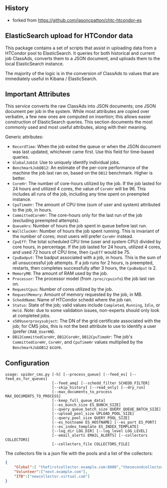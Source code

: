 History
------------------------

* forked from https://github.com/jasoncpatton/chtc-htcondor-es


ElasticSearch upload for HTCondor data
----------------------------------------------

This package contains a set of scripts that assist in uploading data from
a HTCondor pool to ElasticSearch.  It queries for both historical and current
job ClassAds, converts them to a JSON document, and uploads them to the
local ElasticSearch instance.

The majority of the logic is in the conversion of ClassAds to values that
are immediately useful in Kibana / ElasticSearch.

Important Attributes
--------------------

This service converts the raw ClassAds into JSON documents; one JSON document
per job in the system.  While most attributes are copied over verbatim, a few
new ones are computed on insertion; this allows easier construction of
ElasticSearch queries.   This section documents the most commonly used and
most useful attributes, along with their meaning.

Generic attributes:
- `RecordTime`: When the job exited the queue or when the JSON document was last
  updated, whichever came first.  Use this field for time-based queries.
- `GlobalJobId`: Use to uniquely identify individual jobs.
- `BenchmarkJobDB12`: An estimate of the per-core performance of the machine the job last
  ran on, based on the `DB12` benchmark.  Higher is better.
- `CoreHr`: The number of core-hours utilized by the job.  If the job lasted for
  24 hours and utilized 4 cores, the value of `CoreHr` will be 96.  This includes all
  runs of the job, including any time spent on preempted instance.
- `CpuTimeHr`: The amount of CPU time (sum of user and system) attributed to the job,
  in hours.
- `CommittedCoreHr`: The core-hours only for the last run of the job (excluding preempted
  attempts).
- `QueueHrs`: Number of hours the job spent in queue before last run.
- `WallClockHr`: Number of hours the job spent running.  This is invariant of the
  number of cores; most users will prefer `CoreHr` instead.
- `CpuEff`: The total scheduled CPU time (user and system CPU) divided by core hours,
  in percentage.  If the job lasted for 24 hours, utilized 4 cores, and used 72 hours
  of CPU time, then `CpuEff` would be 75.
- `CpuBadput`: The badput associated with a job, in hours.  This is the sum of all
  unsuccessful job attempts.  If a job runs for 2 hours, is preempted, restarts,
  then completes successfully after 3 hours, the `CpuBadput` is 2.
- `MemoryMB`: The amount of RAM used by the job.
- `Processor`: The processor model (from `/proc/cpuinfo`) the job last ran on.
- `RequestCpus`: Number of cores utilized by the job.
- `RequestMemory`: Amount of memory requested by the job, in MB.
- `ScheddName`: Name of HTCondor schedd where the job ran.
- `Status`: State of the job; valid values include `Completed`, `Running`, `Idle`,
  or `Held`.  *Note*: due to some validation issues, non-experts should only look
  at completed jobs.
- `x509userproxysubject`: The DN of the grid certificate associated with the job; for
  CMS jobs, this is not the best attribute to use to identify a user (prefer `CRAB_UserHN`).
- `DB12CommittedCoreHr`, `DB12CoreHr`, `DB12CpuTimeHr`: The job's `CommittedCoreHr`,
  `CoreHr`, and `CpuTimeHr` values multiplied by the `BenchmarkJobDB12` score.

## Configuration

```plain
usage: spider_cms.py [-h] [--process_queue] [--feed_es] [--feed_es_for_queues]
                     [--feed_amq] [--schedd_filter SCHEDD_FILTER]
                     [--skip_history] [--read_only] [--dry_run]
                     [--max_documents_to_process MAX_DOCUMENTS_TO_PROCESS]
                     [--keep_full_queue_data]
                     [--es_bunch_size ES_BUNCH_SIZE]
                     [--query_queue_batch_size QUERY_QUEUE_BATCH_SIZE]
                     [--upload_pool_size UPLOAD_POOL_SIZE]
                     [--query_pool_size QUERY_POOL_SIZE]
                     [--es_hostname ES_HOSTNAME] [--es_port ES_PORT]
                     [--es_index_template ES_INDEX_TEMPLATE]
                     [--log_dir LOG_DIR] [--log_level LOG_LEVEL]
                     [--email_alerts EMAIL_ALERTS] [--collectors COLLECTORS]
                     [--collectors_file COLLECTORS_FILE]

```

The collectors file is a json file with the pools and a list of the collectors: 

```json
{
    "Global":[ "thefirstcollector.example.com:8080","thesecondcollector.other.com"],
    "Volunteer":["next.example.com"],
    "ITB":["newcollector.virtual.com"]
}
```
